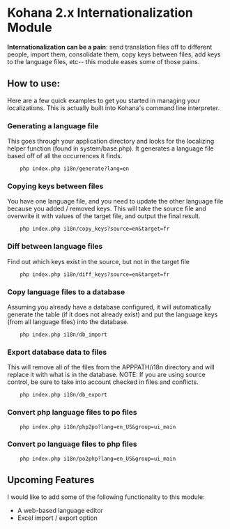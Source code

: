 # Kohana 2.x Internationalization Module

**Internationalization can be a pain**: send translation files off to different people, import them, consolidate them, copy keys between files, add keys to the language files, etc-- this module eases some of those pains.

## How to use:

Here are a few quick examples to get you started in managing your localizations.  This is actually built into Kohana's command line interpreter.

### Generating a language file

This goes through your application directory and looks for the localizing helper function (found in system/base.php).  It generates a language file based off of all the occurrences it finds.

		php index.php i18n/generate?lang=en

### Copying keys between files

You have one language file, and you need to update the other language file because you added / removed keys.  This will take the source file and overwrite it with values of the target file, and output the final result.

		php index.php i18n/copy_keys?source=en&target=fr
		
### Diff between language files

Find out which keys exist in the source, but not in the target file

		php index.php i18n/diff_keys?source=en&target=fr

### Copy language files to a database

Assuming you already have a database configured, it will automatically generate the table (if it does not already exist) and put the language keys (from all language files) into the database.

		php index.php i18n/db_import

### Export database data to files

This will remove all of the files from the APPPATH/i18n directory and will replace it with what is in the database. NOTE: If you are using source control, be sure to take into account checked in files and conflicts.

		php index.php i18n/db_export
		
### Convert php language files to po files


		php index.php i18n/php2po?lang=en_US&group=ui_main

### Convert po language files to php files


		php index.php i18n/po2php?lang=en_US&group=ui_main

## Upcoming Features

I would like to add some of the following functionality to this module:

* A web-based language editor
* Excel import / export option